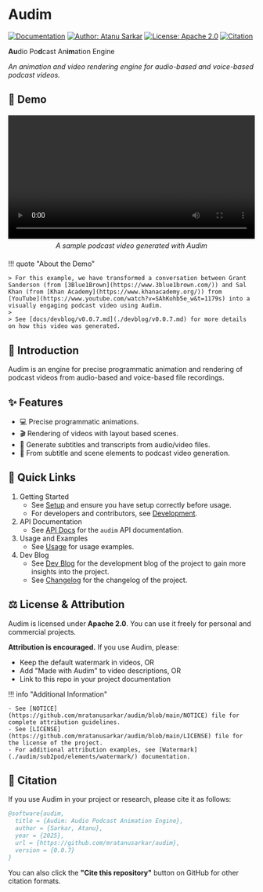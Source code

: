 # Audim

[![Documentation](https://img.shields.io/badge/Audim-docs-blue)](https://mratanusarkar.github.io/audim)
[![Author: Atanu Sarkar](https://img.shields.io/badge/Author-Atanu%20Sarkar-purple)](https://github.com/mratanusarkar)
[![License: Apache 2.0](https://img.shields.io/badge/License-Apache%202.0-orange)](https://github.com/mratanusarkar/audim/blob/main/LICENSE)
[![Citation](https://img.shields.io/badge/Cite%20this-Repository-green)](https://github.com/mratanusarkar/audim/blob/main/CITATION.cff)

**Au**dio Po**d**cast An**im**ation Engine

_An animation and video rendering engine for audio-based and voice-based podcast videos._

## 🚀 Demo

<div style="text-align: center; margin: 20px 0;">
  <video controls style="width: 100%;">
    <source src="./assets/example_03/podcast.mp4" type="video/mp4">
    Your browser does not support the video element.
  </video>
  <p style="text-align: center; font-style: italic; margin-top: 5px;">A sample podcast video generated with Audim</p>
</div>

!!! quote "About the Demo"

    > For this example, we have transformed a conversation between Grant Sanderson (from [3Blue1Brown](https://www.3blue1brown.com/)) and Sal Khan (from [Khan Academy](https://www.khanacademy.org/)) from [YouTube](https://www.youtube.com/watch?v=SAhKohb5e_w&t=1179s) into a visually engaging podcast video using Audim.
    >
    > See [docs/devblog/v0.0.7.md](./devblog/v0.0.7.md) for more details on how this video was generated.

## 🎯 Introduction

Audim is an engine for precise programmatic animation and rendering of podcast videos from audio-based and voice-based file recordings.

## ✨ Features

- 💻 Precise programmatic animations.
- 🎬 Rendering of videos with layout based scenes.
- 📝 Generate subtitles and transcripts from audio/video files.
- 🎤 From subtitle and scene elements to podcast video generation.

## 🔗 Quick Links

1. Getting Started
    - See [Setup](./setup/installation.md) and ensure you have setup correctly before usage.
    - For developers and contributors, see [Development](./setup/development.md).
2. API Documentation
    - See [API Docs](./audim/index.md) for the `audim` API documentation.
3. Usage and Examples
    - See [Usage](./usage/index.md) for usage examples.
4. Dev Blog
    - See [Dev Blog](./devblog/index.md) for the development blog of the project to gain more insights into the project.
    - See [Changelog](./devblog/index.md#changelog) for the changelog of the project.

## ⚖️ License & Attribution

Audim is licensed under **Apache 2.0**. You can use it freely for personal and commercial projects.

**Attribution is encouraged.** If you use Audim, please:

- Keep the default watermark in videos, OR
- Add "Made with Audim" to video descriptions, OR  
- Link to this repo in your project documentation

!!! info "Additional Information"

    - See [NOTICE](https://github.com/mratanusarkar/audim/blob/main/NOTICE) file for complete attribution guidelines.
    - See [LICENSE](https://github.com/mratanusarkar/audim/blob/main/LICENSE) file for the license of the project.
    - For additional attribution examples, see [Watermark](./audim/sub2pod/elements/watermark/) documentation.

## 📄 Citation

If you use Audim in your project or research, please cite it as follows:

```bibtex
@software{audim,
  title = {Audim: Audio Podcast Animation Engine},
  author = {Sarkar, Atanu},
  year = {2025},
  url = {https://github.com/mratanusarkar/audim},
  version = {0.0.7}
}
```

You can also click the **"Cite this repository"** button on GitHub for other citation formats.
